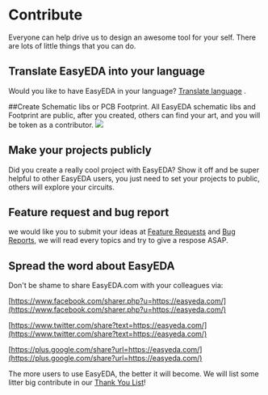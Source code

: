 
# Contribute

 Everyone can help drive us to design an awesome tool for your self. There are lots of  little things that you can do.
## Translate EasyEDA into your language
Would you like to have EasyEDA in your language?  [Translate language](/language) .


##Create Schematic libs or PCB Footprint.
All EasyEDA schematic libs and Footprint are public, after you created, others can find your art, and you will be token as a contributor. 
![](/Doc/Single-Pages/images/Schematic-share.png)


## Make your projects publicly
Did you create a really cool project with EasyEDA? Show it off and be super helpful to other EasyEDA users, you just need to set your projects to public, others will explore your circuits.

## Feature request and bug  report
we would like you to submit your ideas at [Feature Requests](/forum/category/1) and [Bug Reports](/forum/category/2), we will read every topics and try to give a respose ASAP.

## Spread the word about EasyEDA


Don't be shame to share EasyEDA.com with your colleagues via:

[https://www.facebook.com/sharer.php?u=https://easyeda.com/](https://www.facebook.com/sharer.php?u=https://easyeda.com/)

[https://www.twitter.com/share?text=https://easyeda.com/](https://www.twitter.com/share?text=https://easyeda.com/)

[https://plus.google.com/share?url=https://easyeda.com/](https://plus.google.com/share?url=https://easyeda.com/)

The more users to use EasyEDA, the better it will become. We will list some litter big contribute  in our [Thank You List](/thanks)! 